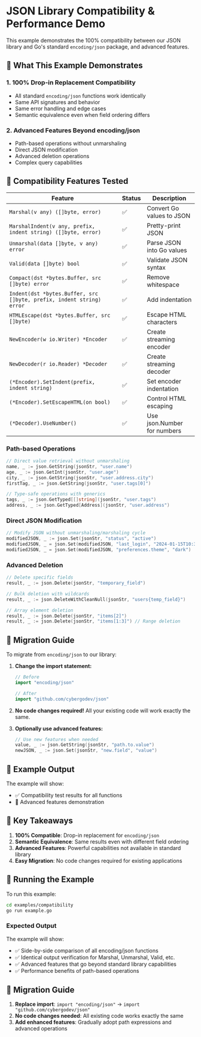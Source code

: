 # JSON Library Compatibility & Performance Demo

This example demonstrates the 100% compatibility between our JSON library and Go's standard `encoding/json`
package, and advanced features.

## 🎯 What This Example Demonstrates

### 1. **100% Drop-in Replacement Compatibility**

- All standard `encoding/json` functions work identically
- Same API signatures and behavior
- Same error handling and edge cases
- Semantic equivalence even when field ordering differs

### 2. **Advanced Features Beyond encoding/json**

- Path-based operations without unmarshaling
- Direct JSON modification
- Advanced deletion operations
- Complex query capabilities

## 🔧 Compatibility Features Tested

| Feature                                                              | Status | Description                 |
|----------------------------------------------------------------------|--------|-----------------------------|
| `Marshal(v any) ([]byte, error)`                                     | ✅      | Convert Go values to JSON   |
| `MarshalIndent(v any, prefix, indent string) ([]byte, error)`        | ✅      | Pretty-print JSON           |
| `Unmarshal(data []byte, v any) error`                                | ✅      | Parse JSON into Go values   |
| `Valid(data []byte) bool`                                            | ✅      | Validate JSON syntax        |
| `Compact(dst *bytes.Buffer, src []byte) error`                       | ✅      | Remove whitespace           |
| `Indent(dst *bytes.Buffer, src []byte, prefix, indent string) error` | ✅      | Add indentation             |
| `HTMLEscape(dst *bytes.Buffer, src []byte)`                          | ✅      | Escape HTML characters      |
| `NewEncoder(w io.Writer) *Encoder`                                   | ✅      | Create streaming encoder    |
| `NewDecoder(r io.Reader) *Decoder`                                   | ✅      | Create streaming decoder    |
| `(*Encoder).SetIndent(prefix, indent string)`                        | ✅      | Set encoder indentation     |
| `(*Encoder).SetEscapeHTML(on bool)`                                  | ✅      | Control HTML escaping       |
| `(*Decoder).UseNumber()`                                             | ✅      | Use json.Number for numbers |

### Path-based Operations

```go
// Direct value retrieval without unmarshaling
name, _ := json.GetString(jsonStr, "user.name")
age, _ := json.GetInt(jsonStr, "user.age")
city, _ := json.GetString(jsonStr, "user.address.city")
firstTag, _ := json.GetString(jsonStr, "user.tags[0]")

// Type-safe operations with generics
tags, _ := json.GetTyped[[]string](jsonStr, "user.tags")
address, _ := json.GetTyped[Address](jsonStr, "user.address")
```

### Direct JSON Modification

```go
// Modify JSON without unmarshaling/marshaling cycle
modifiedJSON, _ := json.Set(jsonStr, "status", "active")
modifiedJSON, _ = json.Set(modifiedJSON, "last_login", "2024-01-15T10:30:00Z")
modifiedJSON, _ = json.Set(modifiedJSON, "preferences.theme", "dark")
```

### Advanced Deletion

```go
// Delete specific fields
result, _ := json.Delete(jsonStr, "temporary_field")

// Bulk deletion with wildcards
result, _ := json.DeleteWithCleanNull(jsonStr, "users{temp_field}")

// Array element deletion
result, _ := json.Delete(jsonStr, "items[2]")
result, _ := json.Delete(jsonStr, "items[1:3]") // Range deletion
```

## 🔄 Migration Guide

To migrate from `encoding/json` to our library:

1. **Change the import statement:**
   ```go
   // Before
   import "encoding/json"
   
   // After
   import "github.com/cybergodev/json"
   ```

2. **No code changes required!** All your existing code will work exactly the same.

3. **Optionally use advanced features:**
   ```go
   // Use new features when needed
   value, _ := json.GetString(jsonStr, "path.to.value")
   newJSON, _ := json.Set(jsonStr, "new.field", "value")
   ```

## 📝 Example Output

The example will show:

- ✅ Compatibility test results for all functions
- 🚀 Advanced features demonstration

## 🎯 Key Takeaways

1. **100% Compatible**: Drop-in replacement for `encoding/json`
2. **Semantic Equivalence**: Same results even with different field ordering
3. **Advanced Features**: Powerful capabilities not available in standard library
4. **Easy Migration**: No code changes required for existing applications

## 🚀 Running the Example

To run this example:

```bash
cd examples/compatibility
go run example.go
```

### Expected Output
The example will show:
- ✅ Side-by-side comparison of all encoding/json functions
- ✅ Identical output verification for Marshal, Unmarshal, Valid, etc.
- ✅ Advanced features that go beyond standard library capabilities
- ✅ Performance benefits of path-based operations

## 🔗 Migration Guide

1. **Replace import**: `import "encoding/json"` → `import "github.com/cybergodev/json"`
2. **No code changes needed**: All existing code works exactly the same
3. **Add enhanced features**: Gradually adopt path expressions and advanced operations

